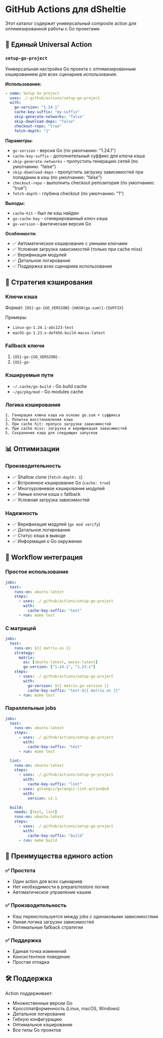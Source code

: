 # GitHub Actions для dSheltie

Этот каталог содержит универсальный composite action для оптимизированной работы с Go проектами.

## 🚀 Единый Universal Action

### `setup-go-project`

Универсальная настройка Go проекта с оптимизированным кэшированием для всех сценариев использования.

**Использование:**

```yaml
- name: Setup Go project
  uses: ./.github/actions/setup-go-project
  with:
    go-version: "1.24.1"
    cache-key-suffix: "my-suffix"
    skip-generate-networks: "false"
    skip-download-deps: "false"
    checkout-repo: "true"
    fetch-depth: "1"
```

**Параметры:**

- `go-version` - версия Go (по умолчанию: "1.24.1")
- `cache-key-suffix` - дополнительный суффикс для ключа кэша
- `skip-generate-networks` - пропустить генерацию сетей (по умолчанию: "false")
- `skip-download-deps` - пропустить загрузку зависимостей при попадании в кэш (по умолчанию: "false")
- `checkout-repo` - выполнить checkout репозитория (по умолчанию: "true")
- `fetch-depth` - глубина checkout (по умолчанию: "1")

**Выходы:**

- `cache-hit` - был ли кэш найден
- `go-cache-key` - сгенерированный ключ кэша
- `go-version` - фактическая версия Go

**Особенности:**

- ✅ Автоматическое кэширование с умными ключами
- ✅ Условная загрузка зависимостей (только при cache miss)
- ✅ Верификация модулей
- ✅ Детальное логирование
- ✅ Поддержка всех сценариев использования

## 🎯 Стратегия кэширования

### Ключи кэша

Формат: `{OS}-go-{GO_VERSION}-{HASH(go.sum)}-{SUFFIX}`

Примеры:

- `Linux-go-1.24.1-abc123-test`
- `macOS-go-1.23.x-def456-build-macos-latest`

### Fallback ключи

1. `{OS}-go-{GO_VERSION}-`
2. `{OS}-go-`

### Кэшируемые пути

- `~/.cache/go-build` - Go build cache
- `~/go/pkg/mod` - Go modules cache

### Логика кэширования

```
1. Генерация ключа кэша на основе go.sum + суффикса
2. Попытка восстановления кэша
3. При cache hit: пропуск загрузки зависимостей
4. При cache miss: загрузка и верификация зависимостей
5. Сохранение кэша для следующих запусков
```

## 📊 Оптимизации

### Производительность

- ✅ Shallow clone (`fetch-depth: 1`)
- ✅ Встроенное кэширование Go (`cache: true`)
- ✅ Многоуровневое кэширование модулей
- ✅ Умные ключи кэша с fallback
- ✅ Условная загрузка зависимостей

### Надежность

- ✅ Верификация модулей (`go mod verify`)
- ✅ Детальное логирование
- ✅ Статус кэша в выводе
- ✅ Информация о Go окружении

## 🔄 Workflow интеграция

### Простое использование

```yaml
jobs:
  test:
    runs-on: ubuntu-latest
    steps:
      - uses: ./.github/actions/setup-go-project
        with:
          cache-key-suffix: "test"
      - run: make test
```

### С матрицей

```yaml
jobs:
  test:
    runs-on: ${{ matrix.os }}
    strategy:
      matrix:
        os: [ubuntu-latest, macos-latest]
        go-version: ["1.24.1", "1.23.x"]
    steps:
      - uses: ./.github/actions/setup-go-project
        with:
          go-version: ${{ matrix.go-version }}
          cache-key-suffix: "test-${{ matrix.os }}"
      - run: make test
```

### Параллельные jobs

```yaml
jobs:
  test:
    runs-on: ubuntu-latest
    steps:
      - uses: ./.github/actions/setup-go-project
        with:
          cache-key-suffix: "test"
      - run: make test

  lint:
    runs-on: ubuntu-latest
    steps:
      - uses: ./.github/actions/setup-go-project
        with:
          cache-key-suffix: "lint"
      - uses: golangci/golangci-lint-action@v8
        with:
          version: v2.1

  build:
    needs: [test, lint]
    runs-on: ubuntu-latest
    steps:
      - uses: ./.github/actions/setup-go-project
        with:
          cache-key-suffix: "build"
      - run: make build
```

## 🎯 Преимущества единого action

### ✅ Простота

- Один action для всех сценариев
- Нет необходимости в prepare/restore логике
- Автоматическое управление кэшем

### ✅ Производительность

- Кэш переиспользуется между jobs с одинаковыми зависимостями
- Умная логика загрузки зависимостей
- Оптимальные fallback стратегии

### ✅ Поддержка

- Единая точка изменений
- Консистентное поведение
- Простая отладка

## 🛠️ Поддержка

Action поддерживает:

- Множественные версии Go
- Кроссплатформенность (Linux, macOS, Windows)
- Детальное логирование
- Гибкую конфигурацию
- Оптимальное кэширование
- Все типы Go проектов

